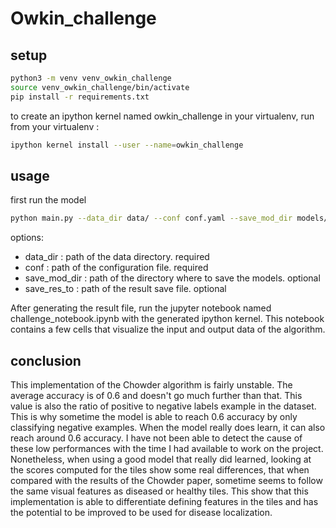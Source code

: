 # Owkin_challenge

## setup

```sh
python3 -m venv venv_owkin_challenge
source venv_owkin_challenge/bin/activate
pip install -r requirements.txt
```
to create an ipython kernel named owkin_challenge in your virtualenv, run from your virtualenv :
```sh
ipython kernel install --user --name=owkin_challenge
```

## usage

first run the model

```sh
python main.py --data_dir data/ --conf conf.yaml --save_mod_dir models/ --save_res_to results.p
```

options:
- data_dir : path of the data directory. required
- conf : path of the configuration file. required
- save_mod_dir : path of the directory where to save the models. optional
- save_res_to : path of the result save file. optional

After generating the result file, run the jupyter notebook named challenge_notebook.ipynb with the generated ipython kernel. This notebook contains a few cells that visualize the input and output data of the algorithm.

## conclusion

This implementation of the Chowder algorithm is fairly unstable. The average accuracy is of 0.6 and doesn't go much further than that. This value is also the ratio of positive to negative labels example in the dataset. This is why sometime the model is able to reach 0.6 accuracy by only classifying negative examples. When the model really does learn, it can also reach around 0.6 accuracy. I have not been able to detect the cause of these low performances with the time I had available to work on the project. Nonetheless, when using a good model that really did learned, looking at the scores computed for the tiles show some real differences, that when compared with the results of the Chowder paper, sometime seems to follow the same visual features as diseased or healthy tiles. This show that this implementation is able to differentiate defining features in the tiles and has the potential to be improved to be used for disease localization.

